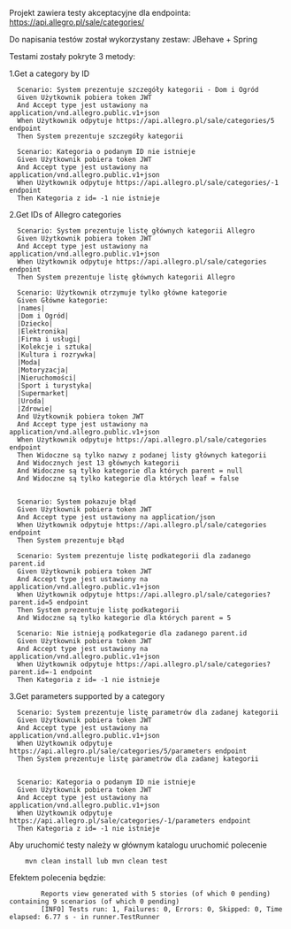 Projekt zawiera testy akceptacyjne dla endpointa: https://api.allegro.pl/sale/categories/

Do napisania testów został wykorzystany zestaw: JBehave + Spring

Testami zostały pokryte 3 metody:

1.Get a category by ID

      Scenario: System prezentuje szczegóły kategorii - Dom i Ogród
      Given Użytkownik pobiera token JWT
      And Accept type jest ustawiony na application/vnd.allegro.public.v1+json
      When Użytkownik odpytuje https://api.allegro.pl/sale/categories/5 endpoint
      Then System prezentuje szczegóły kategorii

      Scenario: Kategoria o podanym ID nie istnieje
      Given Użytkownik pobiera token JWT
      And Accept type jest ustawiony na application/vnd.allegro.public.v1+json
      When Użytkownik odpytuje https://api.allegro.pl/sale/categories/-1 endpoint
      Then Kategoria z id= -1 nie istnieje

2.Get IDs of Allegro categories

      Scenario: System prezentuje listę głównych kategorii Allegro
      Given Użytkownik pobiera token JWT
      And Accept type jest ustawiony na application/vnd.allegro.public.v1+json
      When Użytkownik odpytuje https://api.allegro.pl/sale/categories endpoint
      Then System prezentuje listę głównych kategorii Allegro

      Scenario: Użytkownik otrzymuje tylko główne kategorie
      Given Główne kategorie:
      |names|
      |Dom i Ogród|
      |Dziecko|
      |Elektronika|
      |Firma i usługi|
      |Kolekcje i sztuka|
      |Kultura i rozrywka|
      |Moda|
      |Motoryzacja|
      |Nieruchomości|
      |Sport i turystyka|
      |Supermarket|
      |Uroda|
      |Zdrowie|
      And Użytkownik pobiera token JWT
      And Accept type jest ustawiony na application/vnd.allegro.public.v1+json
      When Użytkownik odpytuje https://api.allegro.pl/sale/categories endpoint
      Then Widoczne są tylko nazwy z podanej listy głównych kategorii
      And Widocznych jest 13 głównych kategorii
      And Widoczne są tylko kategorie dla których parent = null
      And Widoczne są tylko kategorie dla których leaf = false
      
      
      Scenario: System pokazuje błąd
      Given Użytkownik pobiera token JWT
      And Accept type jest ustawiony na application/json
      When Użytkownik odpytuje https://api.allegro.pl/sale/categories endpoint
      Then System prezentuje błąd
      
      Scenario: System prezentuje listę podkategorii dla zadanego parent.id
      Given Użytkownik pobiera token JWT
      And Accept type jest ustawiony na application/vnd.allegro.public.v1+json
      When Użytkownik odpytuje https://api.allegro.pl/sale/categories?parent.id=5 endpoint
      Then System prezentuje listę podkategorii
      And Widoczne są tylko kategorie dla których parent = 5
      
      Scenario: Nie istnieją podkategorie dla zadanego parent.id
      Given Użytkownik pobiera token JWT
      And Accept type jest ustawiony na application/vnd.allegro.public.v1+json
      When Użytkownik odpytuje https://api.allegro.pl/sale/categories?parent.id=-1 endpoint
      Then Kategoria z id= -1 nie istnieje

3.Get parameters supported by a category

      Scenario: System prezentuje listę parametrów dla zadanej kategorii
      Given Użytkownik pobiera token JWT
      And Accept type jest ustawiony na application/vnd.allegro.public.v1+json
      When Użytkownik odpytuje https://api.allegro.pl/sale/categories/5/parameters endpoint
      Then System prezentuje listę parametrów dla zadanej kategorii
      
      
      Scenario: Kategoria o podanym ID nie istnieje
      Given Użytkownik pobiera token JWT
      And Accept type jest ustawiony na application/vnd.allegro.public.v1+json
      When Użytkownik odpytuje https://api.allegro.pl/sale/categories/-1/parameters endpoint
      Then Kategoria z id= -1 nie istnieje

Aby uruchomić testy należy w głównym katalogu uruchomić polecenie 
        
        mvn clean install lub mvn clean test

Efektem polecenia będzie:

            Reports view generated with 5 stories (of which 0 pending) containing 9 scenarios (of which 0 pending)
            [INFO] Tests run: 1, Failures: 0, Errors: 0, Skipped: 0, Time elapsed: 6.77 s - in runner.TestRunner

